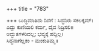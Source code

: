 +++
title = "783"

+++
ಬುದ್ಧಿಮಾತಿದು ನಿನಗೆ : ಸಿದ್ಧನಿರು ಸಕಲಕ್ಕಮ್।  
ಎದ್ದು ಕುಣಿಯಲಿ ಕರ್ಮ, ದೈವ ನಿದ್ರಿಸಲಿ॥  
ಅದ್ಭುತಗಳರಿದಲ್ಲ; ಭವ್ಯಕ್ಕೆ ಹದ್ದಿಲ್ಲ।  
ಸಿದ್ಧನಾಗೆಲ್ಲಕಂ - ಮಂಕುತಿಮ್ಮ॥  
